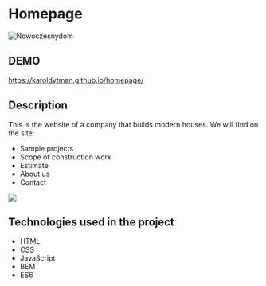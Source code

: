 # Homepage

![Nowoczesnydom](https://encrypted-tbn0.gstatic.com/images?q=tbn:ANd9GcSpVyPx66Hq1RvQ1nH8Mc9m4MJYrUdUe8-EJA&usqp=CAU)

## DEMO

https://karoldytman.github.io/homepage/
 
 ## Description
 
 This is the website of a company that builds modern houses.
 We will find on the site:
 - Sample projects
 - Scope of construction work
 - Estimate
 - About us
 - Contact
 <img src = "https://github.com/karoldytman/homepage/blob/main/images/AnimationHomepage.gif">
 
## Technologies used in the project
- HTML
- CSS
- JavaScript
- BEM
- ES6
 
 
